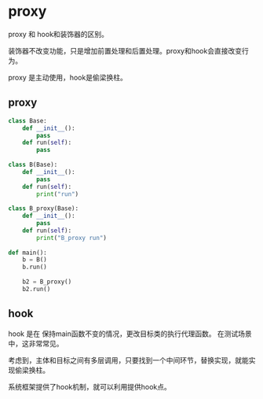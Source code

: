 # proxy


proxy 和 hook和装饰器的区别。

装饰器不改变功能，只是增加前置处理和后置处理。proxy和hook会直接改变行为。

proxy 是主动使用，hook是偷梁换柱。

## proxy

``` python
class Base:
	def __init__():
		pass
	def run(self):
		pass
		
class B(Base):
	def __init__():
		pass
	def run(self):
		print("run")
		
class B_proxy(Base):
	def __init__():
		pass
	def run(self):
		print("B_proxy run")		
		
def main():
	b = B()
	b.run() 
	
	b2 = B_proxy()
	b2.run()


```

## hook

hook 是在 保持main函数不变的情况，更改目标类的执行代理函数。
在测试场景中，这非常常见。

考虑到，主体和目标之间有多层调用，只要找到一个中间环节，替换实现，就能实现偷梁换柱。

系统框架提供了hook机制，就可以利用提供hook点。